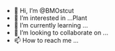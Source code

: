 - 👋 Hi, I’m @BMOstcut
- 👀 I’m interested in ...Plant
- 🌱 I’m currently learning ...
- 💞️ I’m looking to collaborate on ...
- 📫 How to reach me ...

<!---
BMOstcut/BMOstcut is a ✨ special ✨ repository because its `README.md` (this file) appears on your GitHub profile.
You can click the Preview link to take a look at your changes.
--->
